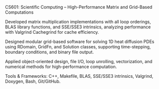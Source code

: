 
CS601: Scientific Computing – High-Performance Matrix and Grid-Based Computations

Developed matrix multiplication implementations with all loop orderings, BLAS library functions, and SSE/SSE3 intrinsics, analyzing performance with Valgrind Cachegrind for cache efficiency.

Designed modular grid-based software for solving 1D heat diffusion PDEs using RDomain, GridFn, and Solution classes, supporting time-stepping, boundary conditions, and binary file output.

Applied object-oriented design, file I/O, loop unrolling, vectorization, and numerical methods for high-performance computation.

Tools & Frameworks: C++, Makefile, BLAS, SSE/SSE3 intrinsics, Valgrind, Doxygen, Bash, Git/GitHub.
